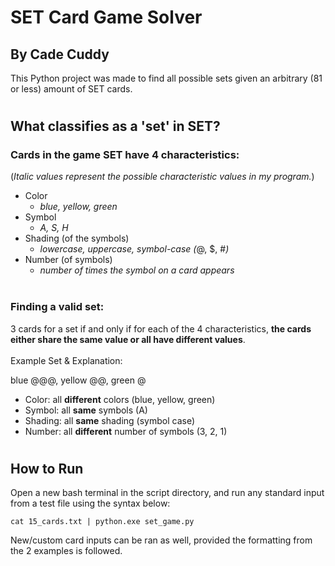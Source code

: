 # SET Card Game Solver
## By Cade Cuddy

This Python project was made to find all possible sets given an arbitrary (81 or less) amount of SET cards.

#

## What classifies as a 'set' in SET?

### Cards in the game SET have 4 characteristics:

(_Italic values represent the possible characteristic values in my program._)

- Color
  - _blue, yellow, green_
- Symbol
  - _A, S, H_
- Shading (of the symbols)
  - _lowercase, uppercase, symbol-case (_@, $, #_)_
- Number (of symbols)
  - _number of times the symbol on a card appears_
    \
    &nbsp;

### Finding a valid set:

3 cards for a set if and only if for each of the 4 characteristics, **the cards either share the same value or all have different values**.
\
\
Example Set & Explanation:

blue @@@, yellow @@, green @

- Color: all **different** colors (blue, yellow, green)
- Symbol: all **same** symbols (A)
- Shading: all **same** shading (symbol case)
- Number: all **different** number of symbols (3, 2, 1)

#

## How to Run

Open a new bash terminal in the script directory, and run any standard input from a test file using the syntax below:

    cat 15_cards.txt | python.exe set_game.py

New/custom card inputs can be ran as well, provided the formatting from the 2 examples is followed.

#
